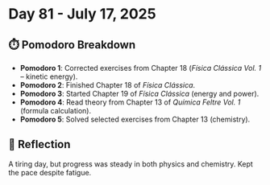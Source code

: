 # Day 81 - July 17, 2025

## ⏱️ Pomodoro Breakdown

- **Pomodoro 1**: Corrected exercises from Chapter 18 (*Física Clássica Vol. 1* – kinetic energy).
- **Pomodoro 2**: Finished Chapter 18 of *Física Clássica*.
- **Pomodoro 3**: Started Chapter 19 of *Física Clássica* (energy and power).
- **Pomodoro 4**: Read theory from Chapter 13 of *Química Feltre Vol. 1* (formula calculation).
- **Pomodoro 5**: Solved selected exercises from Chapter 13 (chemistry).

## 💬 Reflection

A tiring day, but progress was steady in both physics and chemistry. Kept the pace despite fatigue.
